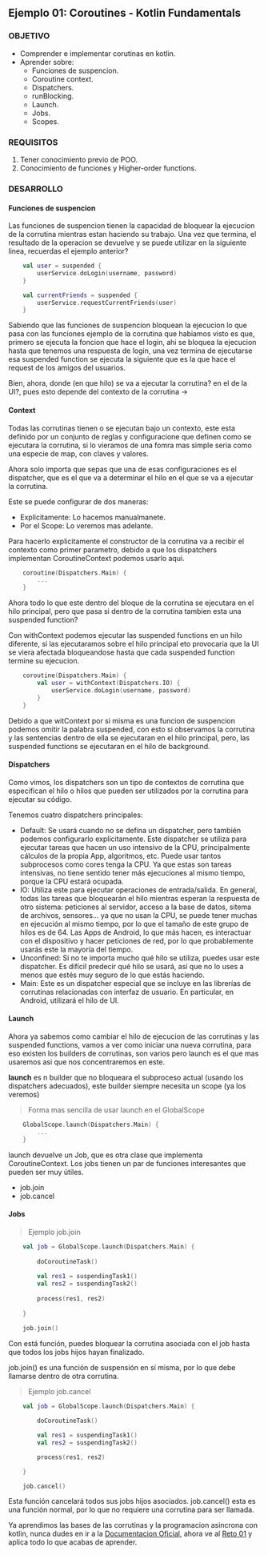 ## Ejemplo 01: Coroutines - Kotlin Fundamentals

### OBJETIVO

- Comprender e implementar corutinas en kotlin.
- Aprender sobre:
	- Funciones de suspencion.
	- Coroutine context.
	- Dispatchers.
	- runBlocking.
	- Launch.
	- Jobs.
	- Scopes.

### REQUISITOS

1. Tener conocimiento previo de POO.
2. Conocimiento de funciones y Higher-order functions.

### DESARROLLO

#### Funciones de suspencion

Las funciones de suspencion tienen la capacidad de bloquear la ejecucion de la corrutina mientras estan haciendo su trabajo. Una vez que termina, el resultado de la operacion se devuelve y se puede utilizar en la siguiente linea, recuerdas el ejemplo anterior?

```kotlin
	val user = suspended {
		userService.doLogin(username, password)
	}

	val currentFriends = suspended {
		userService.requestCurrentFriends(user)
	}
```

Sabiendo que las funciones de suspencion bloquean la ejecucion lo que pasa con las funciones ejemplo de la corrutina que habiamos visto es que, primero se ejecuta la foncion que hace el login, ahi se bloquea la ejecucion hasta que tenemos una respuesta de login, una vez termina de ejecutarse esa suspended function se ejecuta la siguiente que es la que hace el request de los amigos del usuarios.

Bien, ahora, donde (en que hilo) se va a ejecutar la corrutina? en el de la UI?, pues esto depende del contexto de la corrutina ->

#### Context

Todas las corrutinas tienen o se ejecutan bajo un contexto, este esta definido por un conjunto de reglas y configuracione que definen como se ejecutara la corrutina, si lo vieramos de una fomra mas simple seria como una especie de map, con claves y valores.

Ahora solo importa que sepas que una de esas configuraciones es el dispatcher, que es el que va a determinar el hilo en el que se va a ejecutar la corrutina.

Este se puede configurar de dos maneras:

- Explicitamente: Lo hacemos manualmanete.
- Por el Scope: Lo veremos mas adelante.

Para hacerlo explicitamente el constructor de la corrutina va a recibir el contexto como primer parametro, debido a que los dispatchers implementan CoroutineContext podemos usarlo aqui.

```kotlin
	coroutine(Dispatchers.Main) {
		...
	}
```

Ahora todo lo que este dentro del bloque de la corrutina se ejecutara en el hilo principal, pero que pasa si dentro de la corrutina tambien esta una suspended function?

Con withContext podemos ejecutar las suspended functions en un hilo diferente, si las ejecutaramos sobre el hilo principal eto provocaria que la UI se viera afectada bloqueandose hasta que cada suspended function termine su ejecucion.

```kotlin
	coroutine(Dispatchers.Main) {
		val user = withContext(Dispatchers.IO) {
			userService.doLogin(username, password)
		}
	}
```

Debido a que witContext por si misma es una funcion de suspencion podemos omitir la palabra suspended, con esto si observamos la corrutina y las sentencias dentro de ella se ejecutaran en el hilo principal, pero, las suspended functions se ejecutaran en el hilo de background.

#### Dispatchers

Como vimos, los dispatchers son un tipo de contextos de corrutina que especifican el hilo o hilos que pueden ser utilizados por la corrutina para ejecutar su código.

Tenemos cuatro dispatchers principales:

- Default: Se usará cuando no se defina un dispatcher, pero también podemos configurarlo explícitamente. Este dispatcher se utiliza para ejecutar tareas que hacen un uso intensivo de la CPU, principalmente cálculos de la propia App, algoritmos, etc. Puede usar tantos subprocesos como cores tenga la CPU. Ya que estas son tareas intensivas, no tiene sentido tener más ejecuciones al mismo tiempo, porque la CPU estará ocupada.
- IO: Utiliza este para ejecutar operaciones de entrada/salida. En general, todas las tareas que bloquearán el hilo mientras esperan la respuesta de otro sistema: peticiones al servidor, acceso a la base de datos, sitema de archivos, sensores… ya que no usan la CPU, se puede tener muchas en ejecución al mismo tiempo, por lo que el tamaño de este grupo de hilos es de 64. Las Apps de Android, lo que más hacen, es interactuar con el dispositivo y hacer peticiones de red, por lo que probablemente usarás este la mayoría del tiempo.
- Unconfined: Si no te importa mucho qué hilo se utiliza, puedes usar este dispatcher. Es difícil predecir qué hilo se usará, así que no lo uses a menos que estés muy seguro de lo que estás haciendo.
- Main: Este es un dispatcher especial que se incluye en las librerías de corrutinas relacionadas con interfaz de usuario. En particular, en Android, utilizará el hilo de UI.

#### Launch

Ahora ya sabemos como cambiar el hilo de ejecucion de las corrutinas y las suspended functions, vamos a ver como iniciar una nueva corrutina, para eso existen los builders de corrutinas, son varios pero launch es el que mas usaremos asi que nos concentraremos en este.

**launch** es n builder que no bloqueara el subproceso actual (usando los dispatchers adecuados), este builder siempre necesita un scope (ya los veremos)

>Forma mas sencilla de usar launch en el GlobalScope
```kotlin
	GlobalScope.launch(Dispatchers.Main) {
		...
	}
```

launch devuelve un Job, que es otra clase que implementa CoroutineContext. Los jobs tienen un par de funciones interesantes que pueden ser muy útiles.

- job.join
- job.cancel

#### Jobs

>Ejemplo job.join
```kotlin
	val job = GlobalScope.launch(Dispatchers.Main) {
	
		doCoroutineTask()
	
		val res1 = suspendingTask1()
		val res2 = suspendingTask2()
	
		process(res1, res2)
	
	}
	
	job.join()
```

Con está función, puedes bloquear la corrutina asociada con el job hasta que todos los jobs hijos hayan finalizado.

job.join() es una función de suspensión en sí misma, por lo que debe llamarse dentro de otra corrutina.

>Ejemplo job.cancel
```kotlin
	val job = GlobalScope.launch(Dispatchers.Main) {

		doCoroutineTask()

		val res1 = suspendingTask1()
		val res2 = suspendingTask2()

		process(res1, res2)

	}

	job.cancel()
```

Esta función cancelará todos sus jobs hijos asociados. job.cancel() esta es una función normal, por lo que no requiere una corrutina para ser llamada.

Ya aprendimos las bases de las corrutinas y la programacion asincrona con kotlin, nunca dudes en ir a la [Documentacion Oficial](https://kotlinlang.org/docs/reference/coroutines/coroutines-guide.html), ahora ve al [Reto 01](/../../tree/master/Sesion-08/Reto-01/) y aplica todo lo que acabas de aprender.
